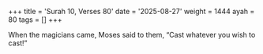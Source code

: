 +++
title = 'Surah 10, Verses 80'
date = '2025-08-27'
weight = 1444
ayah = 80
tags = []
+++

When the magicians came, Moses said to them, “Cast whatever you wish to cast!”
